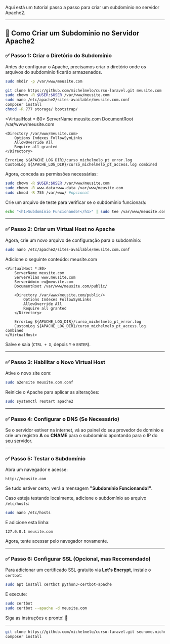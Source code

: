 Aqui está um tutorial passo a passo para criar um subdomínio no servidor Apache2.

---

## 🚀 Como Criar um Subdomínio no Servidor Apache2

### ✅ Passo 1: Criar o Diretório do Subdomínio

Antes de configurar o Apache, precisamos criar o diretório onde os arquivos do subdomínio ficarão armazenados.

```bash
sudo mkdir -p /var/www/meusite.com
```

```bash
git clone https://github.com/michelmelo/curso-laravel.git meusite.com
sudo chown -R $USER:$USER /var/www/meusite.com
sudo nano /etc/apache2/sites-available/meusite.com.conf
composer install
chmod -R 777 storage/ bootstrap/
```

<VirtualHost *:80>
    ServerName meusite.com
    DocumentRoot /var/www/meusite.com

    <Directory /var/www/meusite.com>
        Options Indexes FollowSymLinks
        AllowOverride All
        Require all granted
    </Directory>

    ErrorLog ${APACHE_LOG_DIR}/curso_michelmelo_pt_error.log
    CustomLog ${APACHE_LOG_DIR}/curso_michelmelo_pt_access.log combined

</VirtualHost>




Agora, conceda as permissões necessárias:

```bash
sudo chown -R $USER:$USER /var/www/meusite.com
sudo chown -R www-data:www-data /var/www/meusite.com
sudo chmod -R 755 /var/www/ #opcional
```

Crie um arquivo de teste para verificar se o subdomínio funcionará:

```bash
echo "<h1>Subdomínio Funcionando!</h1>" | sudo tee /var/www/meusite.com/index.html
```

---

### ✅ Passo 2: Criar um Virtual Host no Apache

Agora, crie um novo arquivo de configuração para o subdomínio:

```bash
sudo nano /etc/apache2/sites-available/meusite.com.conf
```

Adicione o seguinte conteúdo:
meusite.com
```
<VirtualHost *:80>
    ServerName meusite.com
    ServerAlias www.meusite.com 
    ServerAdmin eu@meusite.com 
    DocumentRoot /var/www/meusite.com/public/

    <Directory /var/www/meusite.com/public/>
        Options Indexes FollowSymLinks
        AllowOverride All
        Require all granted
    </Directory>

    ErrorLog ${APACHE_LOG_DIR}/curso_michelmelo_pt_error.log
    CustomLog ${APACHE_LOG_DIR}/curso_michelmelo_pt_access.log combined
</VirtualHost>
```

Salve e saia (`CTRL + X`, depois `Y` e `ENTER`).

---

### ✅ Passo 3: Habilitar o Novo Virtual Host

Ative o novo site com:

```bash
sudo a2ensite meusite.com.conf
```

Reinicie o Apache para aplicar as alterações:

```bash
sudo systemctl restart apache2
```

---

### ✅ Passo 4: Configurar o DNS (Se Necessário)

Se o servidor estiver na internet, vá ao painel do seu provedor de domínio e crie um registro **A** ou **CNAME** para o subdomínio apontando para o IP do seu servidor.

---

### ✅ Passo 5: Testar o Subdomínio

Abra um navegador e acesse:

```
http://meusite.com
```

Se tudo estiver certo, verá a mensagem **"Subdomínio Funcionando!"**.

Caso esteja testando localmente, adicione o subdomínio ao arquivo `/etc/hosts`:

```bash
sudo nano /etc/hosts
```

E adicione esta linha:

```
127.0.0.1 meusite.com
```

Agora, tente acessar pelo navegador novamente.

---

### ✅ Passo 6: Configurar SSL (Opcional, mas Recomendado)

Para adicionar um certificado SSL gratuito via **Let's Encrypt**, instale o `certbot`:

```bash
sudo apt install certbot python3-certbot-apache
```

E execute:

```bash
sudo certbot
sudo certbot --apache -d meusite.com
```

Siga as instruções e pronto! 🚀

---





```bash
git clone https://github.com/michelmelo/curso-laravel.git seunome.michelmelo.pt
composer install



```
